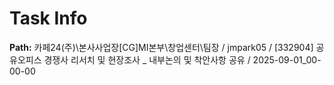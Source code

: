 # Task Info

**Path:** 카페24(주)\본사사업장\[CG]MI본부\창업센터\팀장 / jmpark05 / [332904] 공유오피스 경쟁사 리서치 및 현장조사 _ 내부논의 및 착안사항 공유 / 2025-09-01_00-00-00

